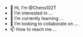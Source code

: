 - 👋 Hi, I’m @Chens102T
- 👀 I’m interested in ...
- 🌱 I’m currently learning ...
- 💞️ I’m looking to collaborate on ...
- 📫 How to reach me ...

<!---
Chens102T/Chens102T is a ✨ special ✨ repository because its `README.md` (this file) appears on your GitHub profile.
You can click the Preview link to take a look at your changes.
--->

